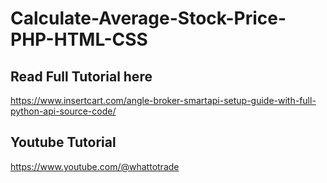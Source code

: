 # Calculate-Average-Stock-Price-PHP-HTML-CSS


## Read Full Tutorial here 

https://www.insertcart.com/angle-broker-smartapi-setup-guide-with-full-python-api-source-code/


## Youtube Tutorial

https://www.youtube.com/@whattotrade
